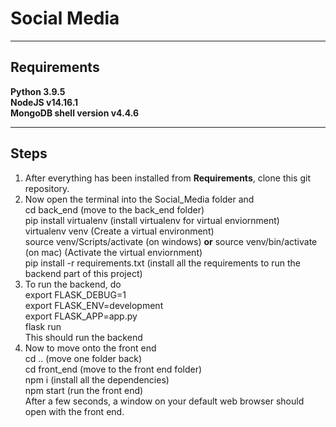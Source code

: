 # Social Media

---
## Requirements

**Python 3.9.5** <br />
**NodeJS v14.16.1** <br />
**MongoDB shell version v4.4.6** <br />

---

## Steps


1. After everything has been installed from **Requirements**, clone this git repository.
2. Now open the terminal into the Social_Media folder and <br/>
        cd back_end (move to the back_end folder) <br/>
        pip install virtualenv (install virtualenv for virtual enviornment) <br/>
        virtualenv venv (Create a virtual environment) <br/>
        source venv/Scripts/activate (on windows) **or** source venv/bin/activate (on mac) (Activate the virtual enviornment) <br/>
        pip install -r requirements.txt (install all the requirements to run the backend part of this project) <br/>
3. To run the backend, do <br/>
        export FLASK_DEBUG=1 <br/>
        export FLASK_ENV=development <br/>
        export FLASK_APP=app.py <br/>
        flask run <br/>
    This should run the backend
4. Now to move onto the front end <br/>
        cd .. (move one folder back) <br/>
        cd front_end (move to the front end folder) <br/>
        npm i (install all the dependencies) <br/>
        npm start (run the front end) <br/>
    After a few seconds, a window on your default web browser should open with the front end.
